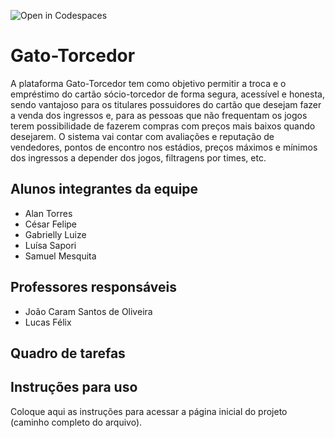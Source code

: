![Open in Codespaces](https://classroom.github.com/assets/open-in-codespaces-abfff4d4e15f9e1bd8274d9a39a0befe03a0632bb0f153d0ec72ff541cedbe34.svg)
# Gato-Torcedor

  A plataforma Gato-Torcedor tem como objetivo permitir a troca e o empréstimo do cartão sócio-torcedor de forma segura, acessível e honesta, sendo vantajoso para os titulares possuidores do cartão que desejam fazer a venda dos ingressos e, para as pessoas que não frequentam os jogos terem possibilidade de fazerem compras com preços mais baixos quando desejarem. 
  O sistema vai contar com avaliações e reputação de vendedores, pontos de encontro nos estádios, preços máximos e mínimos dos ingressos a depender dos jogos, filtragens por times, etc.

## Alunos integrantes da equipe

* Alan Torres
* César Felipe
* Gabrielly Luize
* Luísa Sapori
* Samuel Mesquita

## Professores responsáveis

* João Caram Santos de Oliveira
* Lucas Félix

## Quadro de tarefas


## Instruções para uso
Coloque aqui as instruções para acessar a página inicial do projeto (caminho completo do arquivo).
